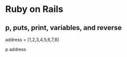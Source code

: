 # Ruby on Rails

## p, puts, print, variables, and reverse
address = [1,2,3,4,5,6,7,8]

p address <!-- This prints the address array -->
